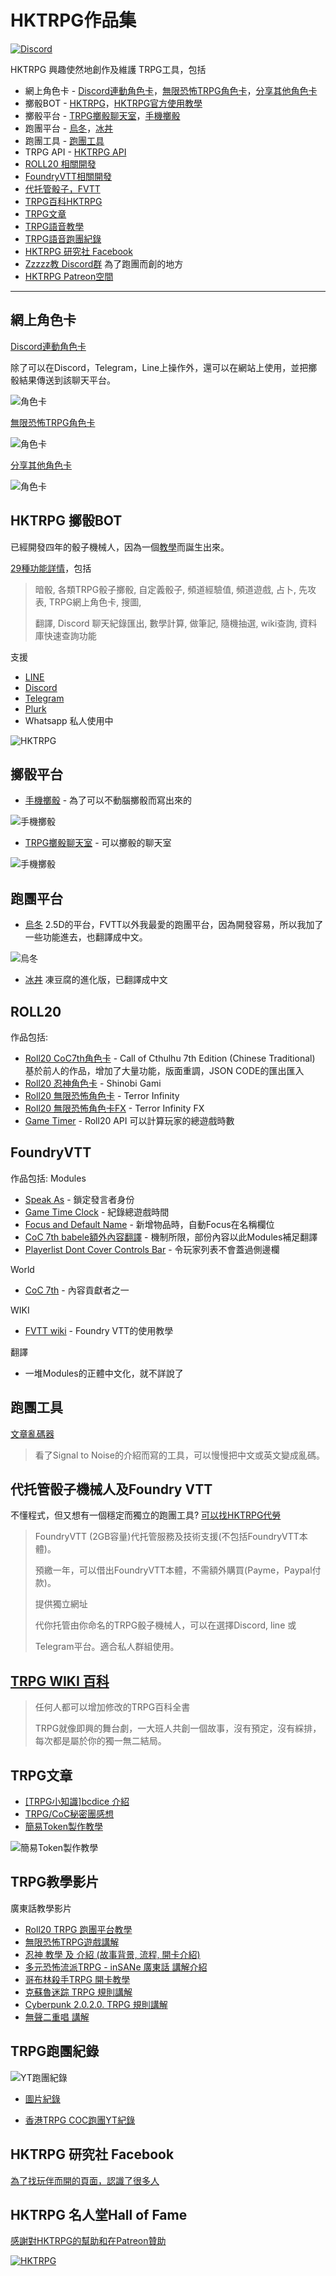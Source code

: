 # HKTRPG作品集

[![Discord](https://camo.githubusercontent.com/1ed68e831b9f36401679d31acfc1c7ba74c4223d2559192718f32d3e34ee3074/68747470733a2f2f696d672e736869656c64732e696f2f646973636f72642f3237383230323334373136353937343532393f6c6f676f3d646973636f7264)](https://discord.gg/vx4kcm7)

HKTRPG 興趣使然地創作及維護 TRPG工具，包括

- 網上角色卡 - [Discord連動角色卡](#網上角色卡)，[無限恐怖TRPG角色卡](#網上角色卡)，[分享其他角色卡](#網上角色卡)
- 擲骰BOT - [HKTRPG](#hktrpg-擲骰bot)，[HKTRPG官方使用教學](https://bothelp.hktrpg.com)
- 擲骰平台 - [TRPG擲骰聊天室](#擲骰平台)，[手機擲骰](#擲骰平台)
- 跑團平台 - [烏冬](#跑團平台)，[冰丼](#跑團平台)
- 跑團工具 - [跑團工具](#跑團工具)
- TRPG API - [HKTRPG API](https://www.hktrpg.com:20721/api)
- [ROLL20 相關開發](#roll20)
- [FoundryVTT相關開發](#foundryvtt)
- [代托管骰子，FVTT](#代托管骰子機械人及foundry-vtt)
- [TRPG百科HKTRPG](#trpg-wiki-百科)
- [TRPG文章](#trpg文章)
- [TRPG語音教學](#trpg教學影片)
- [TRPG語音跑團紀錄](#trpg跑團紀錄)
- [HKTRPG 研究社 Facebook](#trpg-wiki-百科)
- [Zzzzz教 Discord群](https://discord.com/invite/vx4kcm7) 為了跑團而創的地方
- [HKTRPG Patreon空間](https://www.patreon.com/HKTRPG)

---

## 網上角色卡

[Discord連動角色卡](https://www.hktrpg.com:20721/card/)

除了可以在Discord，Telegram，Line上操作外，還可以在網站上使用，並把擲骰結果傳送到該聊天平台。

![角色卡](https://github.com/hktrpg/TG.line.Discord.Roll.Bot/blob/master/views/image/demo%20-%20charcard.jpg?raw=true)

[無限恐怖TRPG角色卡](https://www.hktrpg.com/wiki/index.php/%E7%84%A1%E9%99%90%E6%81%90%E6%80%96)

![角色卡](https://github.com/hktrpg/TG.line.Discord.Roll.Bot/blob/master/views/image/demo%20-%20inf.jpg?raw=true)

[分享其他角色卡](https://docs.google.com/document/d/1oNNbdZq0Vp66gCmY5C5Fmnqw-DR9TE-9jlFrJrMZ8SU/edit)

![角色卡](https://github.com/hktrpg/TG.line.Discord.Roll.Bot/blob/master/views/image/demo%20-%20othercard.jpg?raw=true)

## HKTRPG 擲骰BOT

已經開發四年的骰子機械人，因為一個[教學](https://docs.google.com/document/d/1dYnJqF2_QTp90ld4YXj6X8kgxvjUoHrB4E2seqlDlAk/edit#heading=h.91v9osx4fxtt)而誕生出來。

[29種功能詳情](https://bothelp.hktrpg.com/)，包括
> 暗骰, 各類TRPG骰子擲骰, 自定義骰子, 頻道經驗值, 頻道遊戲, 占卜, 先攻表, TRPG網上角色卡, 搜圖,
>
> 翻譯, Discord 聊天紀錄匯出, 數學計算, 做筆記, 隨機抽選, wiki查詢, 資料庫快速查詢功能

支援

- [LINE](https://line.me/R/ti/p/svMLqy9Mik)
- [Discord](https://discordapp.com/oauth2/authorize?&client_id=544462904037081138&scope=bot&permissions=8)
- [Telegram](http://t.me/hktrpg_bot)
- [Plurk](https://www.plurk.com/hktrpg)
- Whatsapp 私人使用中

![HKTRPG](https://github.com/hktrpg/TG.line.Discord.Roll.Bot/blob/master/views/image/demo%20-%20hktrpg.jpg?raw=true)

## 擲骰平台

- [手機擲骰](https://roll.hktrpg.com/) - 為了可以不動腦擲骰而寫出來的

![手機擲骰](https://github.com/hktrpg/TG.line.Discord.Roll.Bot/blob/master/views/image/demo%20-%20roll.jpg?raw=true)

- [TRPG擲骰聊天室](https://www.hktrpg.com:20721/) - 可以擲骰的聊天室

![手機擲骰](https://github.com/hktrpg/TG.line.Discord.Roll.Bot/blob/master/views/image/demo%20-%20chatroom.jpg?raw=true)

## 跑團平台

- [烏冬](https://z01.hktrpg.com)
2.5D的平台，FVTT以外我最愛的跑團平台，因為開發容易，所以我加了一些功能進去，也翻譯成中文。

![烏冬](https://github.com/hktrpg/TG.line.Discord.Roll.Bot/blob/master/views/image/demo%20-%20udo.png?raw=true)

- [冰丼](https://z02.hktrpg.com)
凍豆腐的進化版，已翻譯成中文

## ROLL20

作品包括:

- [Roll20 CoC7th角色卡](https://github.com/Roll20/roll20-character-sheets/tree/master/Call_of_Cthulhu_7th_Ed_Chinese_Traditional) - Call of Cthulhu 7th Edition (Chinese Traditional)
基於前人的作品，增加了大量功能，版面重調，JSON CODE的匯出匯入
- [Roll20 忍神角色卡](https://github.com/Roll20/roll20-character-sheets/tree/master/Shinobi_Gami_Chinese_Traditional) - Shinobi Gami
- [Roll20 無限恐怖角色卡](https://github.com/Roll20/roll20-character-sheets/tree/master/Terror%20Infinity) - Terror Infinity
- [Roll20 無限恐怖角色卡FX](https://github.com/Roll20/roll20-character-sheets/tree/master/Terror%20Infinity%20-%20(FX)) - Terror Infinity FX
- [Game Timer](https://github.com/Roll20/roll20-api-scripts/tree/master/Game%20Timer) - Roll20 API 可以計算玩家的總遊戲時數

## FoundryVTT

作品包括:
Modules

- [Speak As](https://github.com/hktrpg/foundryVTT-speak-as) - 鎖定發言者身份
- [Game Time Clock](https://github.com/hktrpg/foundryVTT_game_time_clock) - 紀錄總遊戲時間
- [Focus and Default Name](https://github.com/hktrpg/foundryVTT-default-name) - 新增物品時，自動Focus在名稱欄位
- [CoC 7th babele額外內容翻譯](https://github.com/hktrpg/call-of-cthulhu-7th-babele-zh-tw) - 機制所限，部份內容以此Modules補足翻譯
- [Playerlist Dont Cover Controls Bar](https://github.com/hktrpg/FoundryVTT-playerlist-zindex) - 令玩家列表不會蓋過側邊欄

World

- [CoC 7th](https://github.com/Miskatonic-Investigative-Society/CoC7-FoundryVTT) - 內容貢獻者之一

WIKI

- [FVTT wiki](https://foundryvtt.wiki/zh-tw/home) - Foundry VTT的使用教學

翻譯

- 一堆Modules的正體中文化，就不詳說了

## 跑團工具

[文章亂碼器](https://www.hktrpg.com/tool/randomDelete.html)

>看了Signal to Noise的介紹而寫的工具，可以慢慢把中文或英文變成亂碼。

## 代托管骰子機械人及Foundry VTT

不懂程式，但又想有一個穩定而獨立的跑團工具?
[可以找HKTRPG代勞](https://www.patreon.com/HKTRPG)

>FoundryVTT (2GB容量)代托管服務及技術支援(不包括FoundryVTT本體)。
>
>預繳一年，可以借出FoundryVTT本體，不需額外購買(Payme，Paypal付款)。
>
>提供獨立網址
>
>代你托管由你命名的TRPG骰子機械人，可以在選擇Discord,  line 或
>
>Telegram平台。適合私人群組使用。
>

## [TRPG WIKI 百科](https://www.hktrpg.com/wiki/index.php/%E9%A6%96%E9%A0%81)

>任何人都可以增加修改的TRPG百科全書
>
>TRPG就像即興的舞台劇，一大班人共創一個故事，沒有預定，沒有綵排，每次都是屬於你的獨一無二結局。

## TRPG文章

- [[TRPG小知識]bcdice 介紹](https://www.patreon.com/posts/trpgxiao-zhi-shi-51351117)
- [TRPG/CoC秘密團感想](https://www.patreon.com/posts/trpg-cocmi-mi-55569183)
- [簡易Token製作教學](https://docs.google.com/document/d/1LEJAL8ckieSotkwM8Ri2F2qVPT7B3TOE-pPkKp_m1Q8/edit)

![簡易Token製作教學](https://github.com/hktrpg/TG.line.Discord.Roll.Bot/blob/master/views/image/demo%20-%20token.png?raw=true)

## TRPG教學影片

廣東話教學影片

- [Roll20 TRPG 跑團平台教學](https://www.youtube.com/watch?v=5XoWtznqdcc&list=PLcS__l3P8LYkXWF7et23MHmDl1OSrEGBS&index=2)
- [無限恐怖TRPG遊戲講解](https://www.youtube.com/watch?v=_DQi0t_BmwM&list=PLcS__l3P8LYkXWF7et23MHmDl1OSrEGBS&index=4)
- [忍神 教學 及 介紹 (故事背景, 流程, 開卡介紹)](https://www.youtube.com/watch?v=vCdsQk5rjmA&list=PLcS__l3P8LYkXWF7et23MHmDl1OSrEGBS&index=5)
- [多元恐怖流派TRPG - inSANe 廣東話 講解介紹](https://www.youtube.com/watch?v=HRBWnwBgmiU&list=PLcS__l3P8LYkXWF7et23MHmDl1OSrEGBS&index=6)
- [哥布林殺手TRPG 開卡教學](https://www.youtube.com/watch?v=vHBc6uwjRAs&list=PLcS__l3P8LYkXWF7et23MHmDl1OSrEGBS&index=7)
- [克蘇魯迷踪 TRPG 規則講解](https://www.youtube.com/watch?v=vBqTYFeYXkg&list=PLcS__l3P8LYkXWF7et23MHmDl1OSrEGBS&index=8)
- [Cyberpunk 2.0.2.0. TRPG 規則講解](https://www.youtube.com/watch?v=wkliFKIrCK8&list=PLcS__l3P8LYkXWF7et23MHmDl1OSrEGBS&index=10)
- [無聲二重唱 講解](https://www.youtube.com/watch?v=i8aEHp5AiKg&list=PLcS__l3P8LYkXWF7et23MHmDl1OSrEGBS&index=11)

## TRPG跑團紀錄

![YT跑團紀錄](https://github.com/hktrpg/TG.line.Discord.Roll.Bot/blob/master/views/image/demo%20-%20youtube.jpg?raw=true)

- [圖片紀錄](https://docs.google.com/document/d/1poCQeL21Aeg_3p8N2lDn8LXki5v1UH5G4YZMmYeaes4/edit?usp=sharing)

- [香港TRPG COC跑團YT紀錄](https://www.youtube.com/playlist?list=PLcS__l3P8LYmiJF_adeiySynbmum7I_aC)

## HKTRPG 研究社 Facebook

[為了找玩伴而開的頁面，認識了很多人](https://www.facebook.com/groups/HKTRPG)

## HKTRPG 名人堂Hall of Fame

[感謝對HKTRPG的幫助和在Patreon贊助](https://hktrpg.github.io/TG.line.Discord.Roll.Bot/CREDITS.html)

[![HKTRPG](https://github.com/hktrpg/TG.line.Discord.Roll.Bot/raw/master/views/image.png?s=100)](https://www.patreon.com/HKTRPG)
